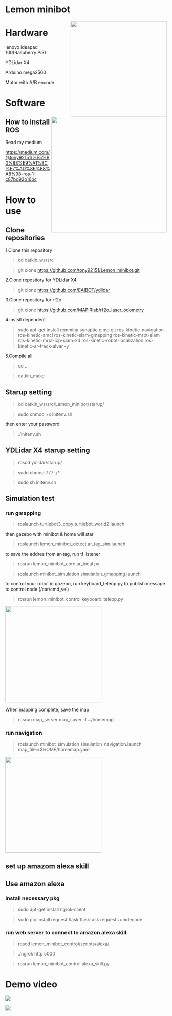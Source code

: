 # Lemon minibot

<img src="https://github.com/tony92151/Lemon_minibot/blob/master/image/IMG_3659.JPG" align="right" width="300"/>

<img src="https://github.com/tony92151/Lemon_minibot/blob/master/image/gazebo_home2.png" align="right" width="360"/>

# Hardware

lenovo ideapad 100(Raspberry Pi3)

YDLidar X4

Arduino mega2560

Motor with A/B encode

# Software

## How to install ROS

Read my medium

https://medium.com/@tony92151/%E5%B0%88%E9%A1%8C%E7%AD%86%E8%A8%98-ros-1-c87bd92b16bc


# How to use

## Clone repositories

1.Clone this repository

> cd catkin_ws/src

> git clone https://github.com/tony92151/Lemon_minibot.git

2.Clone repository for YDLidar X4

> git clone https://github.com/EAIBOT/ydlidar

3.Clone repository for rf2o

> git clone https://github.com/MAPIRlab/rf2o_laser_odometry

4.instsll dependent

> sudo apt-get install remmina synaptic gimp git ros-kinetic-navigation ros-kinetic-amcl ros-kinetic-slam-gmapping ros-kinetic-mrpt-slam ros-kinetic-mrpt-icp-slam-2d ros-kinetic-robot-localization ros-kinetic-ar-track-alvar -y 

5.Compile all

> cd ..

> catkin_make

## Starup setting

> cd catkin_ws/src/Lemon_minibot/starup/

>sudo chmod +x initenv.sh

then enter your password

>./initenv.sh

## YDLidar X4 starup setting

> roscd ydlidar/starup/

> sudo chmod 777 ./*

> sudo sh initenv.sh

## Simulation test

### run gmapping

> roslaunch turtlebot3_copy turtlebot_world2.launch

then gazebo with minibot & home will star

> roslaunch lemon_minibot_detect ar_tag_sim.launch

to save the addres from ar-tag, run tf listener

> rosrun lemon_minibot_core ar_local.py

> roslaunch minibot_simulation simulation_gmapping.launch

to control your robot in gazebo, run keyboard_teleop.py to publish message to control node (/car/cmd_vel)

> rosrun lemon_minibot_control keyboard_teleop.py

<img src="https://github.com/tony92151/Lemon_minibot/blob/master/image/simulation_gmapping.png" width="300"/>

When mapping complete, save the map

> rosrun map_server map_saver -f ~/homemap

### run navigation

> roslaunch minibot_simulation simulation_navigation.launch map_file:=$HOME/homemap.yaml

<img src="https://github.com/tony92151/Lemon_minibot/blob/master/image/simulation_navigation.png" width="300"/>

## set up amazom alexa skill



## Use amazon alexa

### install necessary pkg

> sudo apt-get install ngrok-client

> sudo pip install request flask flask-ask requests unidecode

### run web server to connect to amazon alexa skill

> roscd lemon_minibot_control/scripts/alexa/

> ./ngrok http 5000

> rosrun lemon_minibot_control alexa_skill.py

# Demo video
[![](http://img.youtube.com/vi/WHaNt73xu4k/0.jpg)](http://www.youtube.com/watch?v=WHaNt73xu4k "demo video")

[![](http://img.youtube.com/vi/vS1muTZ_ens/0.jpg)](http://www.youtube.com/watch?v=vS1muTZ_ens "short cut")
